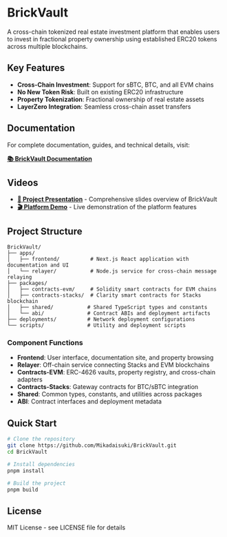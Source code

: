 # BrickVault

A cross-chain tokenized real estate investment platform that enables users to invest in fractional property ownership using established ERC20 tokens across multiple blockchains.

## Key Features

- **Cross-Chain Investment**: Support for sBTC, BTC, and all EVM chains
- **No New Token Risk**: Built on existing ERC20 infrastructure
- **Property Tokenization**: Fractional ownership of real estate assets
- **LayerZero Integration**: Seamless cross-chain asset transfers

## Documentation

For complete documentation, guides, and technical details, visit:

**[📚 BrickVault Documentation](https://brick-vault-frontend.vercel.app/docs)**

## Videos

- **[🎥 Project Presentation](https://youtu.be/hPiBzkNbKIA)** - Comprehensive slides overview of BrickVault
- **[🎬 Platform Demo](https://youtu.be/g4hohpKgSII)** - Live demonstration of the platform features

## Project Structure

```
BrickVault/
├── apps/
│   ├── frontend/          # Next.js React application with documentation and UI
│   └── relayer/           # Node.js service for cross-chain message relaying
├── packages/
│   ├── contracts-evm/     # Solidity smart contracts for EVM chains
│   ├── contracts-stacks/  # Clarity smart contracts for Stacks blockchain
│   ├── shared/           # Shared TypeScript types and constants
│   └── abi/              # Contract ABIs and deployment artifacts
├── deployments/          # Network deployment configurations
└── scripts/              # Utility and deployment scripts
```

### Component Functions

- **Frontend**: User interface, documentation site, and property browsing
- **Relayer**: Off-chain service connecting Stacks and EVM blockchains
- **Contracts-EVM**: ERC-4626 vaults, property registry, and cross-chain adapters
- **Contracts-Stacks**: Gateway contracts for BTC/sBTC integration
- **Shared**: Common types, constants, and utilities across packages
- **ABI**: Contract interfaces and deployment metadata

## Quick Start

```bash
# Clone the repository
git clone https://github.com/Mikadaisuki/BrickVault.git
cd BrickVault

# Install dependencies
pnpm install

# Build the project
pnpm build
```

## License

MIT License - see LICENSE file for details
